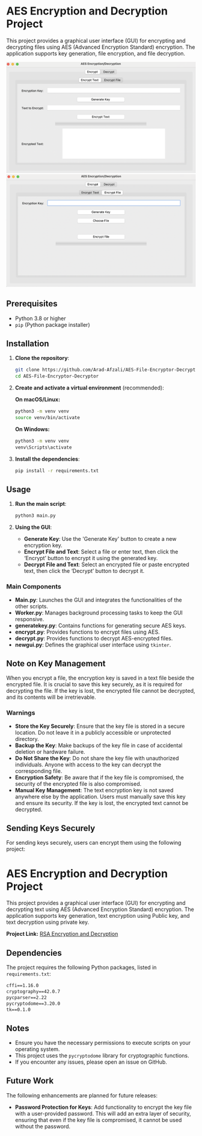# AES Encryption and Decryption Project

This project provides a graphical user interface (GUI) for encrypting and decrypting files using AES (Advanced Encryption Standard) encryption. The application supports key generation, file encryption, and file decryption.


![alt text](<ss/Screenshot 1403-03-05 at 03.41.04.png>)
![alt text](<ss/Screenshot 1403-03-05 at 03.41.22.png>)
## Prerequisites

- Python 3.8 or higher
- `pip` (Python package installer)

## Installation

1. **Clone the repository**:
    ```bash
    git clone https://github.com/Arad-Afzali/AES-File-Encryptor-Decryptor.git
    cd AES-File-Encryptor-Decryptor
    ```

2. **Create and activate a virtual environment** (recommended):
    
    **On macOS/Linux:**
    ```bash
    python3 -m venv venv
    source venv/bin/activate
    ```

    **On Windows:**
    ```cmd
    python3 -m venv venv
    venv\Scripts\activate
    ```

3. **Install the dependencies**:
    ```bash
    pip install -r requirements.txt
    ```

## Usage

1. **Run the main script**:
    ```bash
    python3 main.py
    ```

2. **Using the GUI**:
    - **Generate Key**: Use the 'Generate Key' button to create a new encryption key.
    - **Encrypt File and Text**: Select a file or enter text, then click the ‘Encrypt’ button to encrypt it using the generated key.
    - **Decrypt File and Text**: Select an encrypted file or paste encrypted text, then click the ‘Decrypt’ button to decrypt it.


### Main Components

- **Main.py**: Launches the GUI and integrates the functionalities of the other scripts.
- **Worker.py**: Manages background processing tasks to keep the GUI responsive.
- **generatekey.py**: Contains functions for generating secure AES keys.
- **encrypt.py**: Provides functions to encrypt files using AES.
- **decrypt.py**: Provides functions to decrypt AES-encrypted files.
- **newgui.py**: Defines the graphical user interface using `tkinter`.

## Note on Key Management

When you encrypt a file, the encryption key is saved in a text file beside the encrypted file. It is crucial to save this key securely, as it is required for decrypting the file. If the key is lost, the encrypted file cannot be decrypted, and its contents will be irretrievable.

### Warnings

- **Store the Key Securely**: Ensure that the key file is stored in a secure location. Do not leave it in a publicly accessible or unprotected directory.
- **Backup the Key**: Make backups of the key file in case of accidental deletion or hardware failure.
- **Do Not Share the Key**: Do not share the key file with unauthorized individuals. Anyone with access to the key can decrypt the corresponding file.
- **Encryption Safety**: Be aware that if the key file is compromised, the security of the encrypted file is also compromised.
- **Manual Key Management**: The text encryption key is not saved anywhere else by the application. Users must manually save this key and ensure its security. If the key is lost, the encrypted text cannot be decrypted.


## Sending Keys Securely

For sending keys securely, users can encrypt them using the following project:

# AES Encryption and Decryption Project

This project provides a graphical user interface (GUI) for encrypting and decrypting text using AES (Advanced Encryption Standard) encryption. The application supports key generation, text encryption using Public key, and text decryption using private key.

**Project Link:** [RSA Encryption and Decryption](https://github.com/Arad-Afzali/RSA-Encryption-Decryption)


## Dependencies

The project requires the following Python packages, listed in `requirements.txt`:

```plaintext
cffi==1.16.0
cryptography==42.0.7
pycparser==2.22
pycryptodome==3.20.0
tk==0.1.0
```

## Notes

- Ensure you have the necessary permissions to execute scripts on your operating system.
- This project uses the `pycryptodome` library for cryptographic functions.
- If you encounter any issues, please open an issue on GitHub.

## Future Work

The following enhancements are planned for future releases:
- **Password Protection for Keys**: Add functionality to encrypt the key file with a user-provided password. This will add an extra layer of security, ensuring that even if the key file is compromised, it cannot be used without the password.